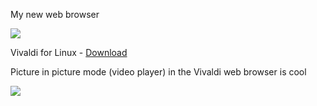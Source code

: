 My new web browser

<img src="https://skandyn-sh.github.io/img/vivaldi.png"/>

Vivaldi for Linux - <a href="https://vivaldi.com/download/" target="_blank">Download</a>

Picture in picture mode (video player) in the Vivaldi web browser is cool

<img src="https://skandyn-sh.github.io/img/picture-in-picture.png"/>
